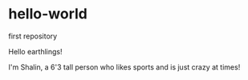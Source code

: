 # hello-world
first repository

Hello earthlings!

I'm Shalin, a 6'3 tall person who likes sports and is just crazy at times!
